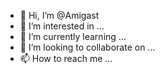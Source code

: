 - 👋 Hi, I’m @Amigast
- 👀 I’m interested in ...
- 🌱 I’m currently learning ...
- 💞️ I’m looking to collaborate on ...
- 📫 How to reach me ...

<!---
Amigast/Amigast is a ✨ special ✨ repository because its `README.md` (this file) appears on your GitHub profile.
You can click the Preview link to take a look at your changes.
--->
